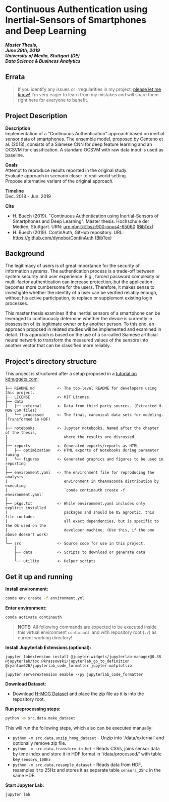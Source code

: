 # Continuous Authentication using Inertial-Sensors of Smartphones and Deep Learning

***Master Thesis,<br>
June 28th, 2019<br>
University of Media, Stuttgart (DE)<br>
Data Science & Business Analytics<br>***

## Errata
> If you identify any issues or irregularities in my project, [please let me know!](https://github.com/dynobo/ContinAuth/issues) I'm very eager to learn from my mistakes and will share them right here for everyone to benefit.

## Project Description
**Description**<br>
Implementation of a "Continuous Authentication" approach based on inertial sensor data of smartphones. The ensemble model, proposed by Centeno et al. (2018), consists of a Siamese CNN for deep feature learning and an OCSVM for classification. A standard OCSVM with raw data input is used as baseline.

**Goals**<br>
Attempt to reproduce results reported in the original study.<br>
Evaluate approach in scenario closer to real-world setting.<br>
Propose alternative variant of the original approach.<br>

**Timeline**<br>
Dec. 2018 - Jun. 2019

**Cite**<br>
- H. Buech (2019). "Continuous Authentication using Inertial-Sensors of Smartphones and Deep Learning". Master thesis. Hochschule der Medien, Stuttgart. URN: [urn:nbn:de:bsz:900-opus4-65060](https://hdms.bsz-bw.de/frontdoor/index/index/docId/6506) ([BibTex](https://raw.githubusercontent.com/dynobo/ContinAuth/master/CITATION_THESIS.bib))
- H. Buech (2019). ContinAuth, GitHub repository. URL: https://github.com/dynobo/ContinAuth ([BibTex](https://raw.githubusercontent.com/dynobo/ContinAuth/master/CITATION_REPO.bib))

## Background

The legitimacy of users is of great importance for the security of information systems. The authentication process is a trade-off between system security and user experience. E.g., forced password complexity or multi-factor authentication can increase protection, but the application becomes more cumbersome for the users. Therefore, it makes sense to investigate whether the identity of a user can be verified reliably enough, without his active participation, to replace or supplement existing login processes.

This master thesis examines if the inertial sensors of a smartphone can be leveraged to continuously determine whether the device is currently in possession of its legitimate owner or by another person. To this end, an approach proposed in related studies will be implemented and examined in detail. This approach is based on the use of a so-called Siamese artificial neural network to transform the measured values of the sensors into another vector that can be classified more reliably.

## Project's directory structure

This project is structured after a setup proposed in a [tutorial on kdnuggets.com](https://www.kdnuggets.com/2018/07/cookiecutter-data-science-organize-data-project.html):

```
├── README.md          <- The top-level README for developers using this project.
├── LICENSE            <- MIT License.
├── data
│   ├── external       <- Data from third party sources. (Extracted H-MOG CSV files)
│   └── processed      <- The final, canonical data sets for modeling. (Transformed in HDF)
│
├── notebooks          <- Jupyter notebooks. Named after the chapter of the thesis,
│                         where the results are discussed.
│
├── reports            <- Generated exports/reports as HTML
│   ├── optimization   <- HTML exports of Notebooks during parameter tuning
│   └── figures        <- Generated graphics and figures to be used in reporting
│
├── environment.yaml   <- The environment file for reproducing the analysis
|                         environment in theAnaconda distribution by executing
|                         `conda continauth create -f environment.yaml`
|
├── pkgs.txt           <- While environment.yaml includes only explicit installed
|                         packages and should be OS agnostic, this file includes
|                         all exact dependencies, but is specific to the OS used on the
|                         developer machine. (Use this, if the one above doesn't work)
|
└── src                <- Source code for use in this project.
    │
    ├── data           <- Scripts to download or generate data
    │
    └── utility        <- Helper scripts

```

## Get it up and running
**Install environment:**
```bash
conda env create -f environment.yml
```
**Enter environment:**
```bash
conda activate continauth
```

> **NOTE:**
All following commands are expected to be executed inside this virtual environment `continauth` and with repository root (`./`) as current working directory!

**Install Jupyterlab Extensions (optional):**
```b
jupyter labextension install @jupyter-widgets/jupyterlab-manager@0.38 @jupyterlab/toc @krassowski/jupyterlab_go_to_definition @ryantam626/jupyterlab_code_formatter jupyter-matplotlib

jupyter serverextension enable --py jupyterlab_code_formatter
```

**Download Dataset:**
- Download [H-MOG Dataset](http://www.cs.wm.edu/~qyang/hmog.html) and place the zip file as it is into the repository root.

**Run preprocessing steps:**
```bash
python -m src.data.make_dataset
```

This will run the following steps, which also can be executed manually:
- `python -m src.data.unzip_hmog_dataset` - Unzip into '/data/external' and optionally remove zip file.
- `python -m src.data.transform_to_hdf` - Reads CSVs, joins sensor data by time index and store it in HDF format in '/data/processed/' with table key `sensors_100hz`
- `python -m src.data.resample_dataset` - Reads data from HDF, resamples it to 25Hz and stores it as separate table `sensors_25hz` in the same HDF.

**Start Jupyter Lab:**
```bash
jupyter lab
```
